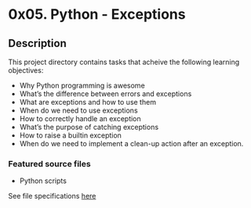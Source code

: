 # 0x05. Python - Exceptions
## Description
This project directory contains tasks that acheive the following learning objectives:

* Why Python programming is awesome
* What’s the difference between errors and exceptions
* What are exceptions and how to use them
* When do we need to use exceptions
* How to correctly handle an exception
* What’s the purpose of catching exceptions
* How to raise a builtin exception
* When do we need to implement a clean-up action after an exception.

### Featured source files
* Python scripts

See file specifications [here](https://github.com/weldsh2535/alx-higher_level_programming#readme)
